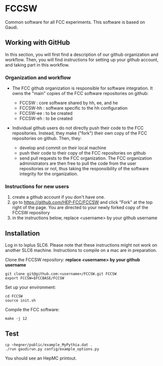 FCCSW
=====

Common software for all FCC experiments.
This software is based on Gaudi.


Working with GitHub
-------------------

In this section, you will first find a description of our github organization and workflow. 
Then, you will find instructions for setting up your github account, and taking part in this workflow. 

### Organization and workflow

* The FCC github organization is responsible for software integration. It owns the "main" copies of the FCC software repositories on github:
    * FCCSW : core software shared by hh, ee, and he
    * FCCSW-hh : software specific to the hh configuration
    * FCCSW-ee : to be created
    * FCCSW-eh : to be created

* Individual github users do not directly push their code to the FCC repositories. Instead, they make ("fork") their own copy of the FCC repositories on github. Then, they: 
    * develop and commit on their local machine
    * push their code to their copy of the FCC repositories on github
    * send pull requests to the FCC organization. The FCC organization administrators are then free to pull the code from the user repositories or not, thus taking the responsibility of the software integrity for the organization. 

### Instructions for new users 

1. create a github account if you don't have one. 
2. go to https://github.com/HEP-FCC/FCCSW and click "Fork" at the top right of the page. You are directed to your newly forked copy of the FCCSW repository
3. in the instructions below, replace \<username\> by your github username


Installation
------------

Log in to lxplus SLC6. Please note that these instructions might not work on another SLC6 machine. Instructions to compile on a mac are in preparation. 

Clone the FCCSW repository: **replace \<username\> by your github username**

    git clone git@github.com:<username>/FCCSW.git FCCSW 
    export FCCSW=$FCCBASE/FCCSW

Set up your environment:

    cd FCCSW
    source init.sh

Compile the FCC software:

    make -j 12

Test
----

    cp ~hegner/public/example_MyPythia.dat .
    ./run gaudirun.py config/example_options.py

You should see an HepMC printout. 

